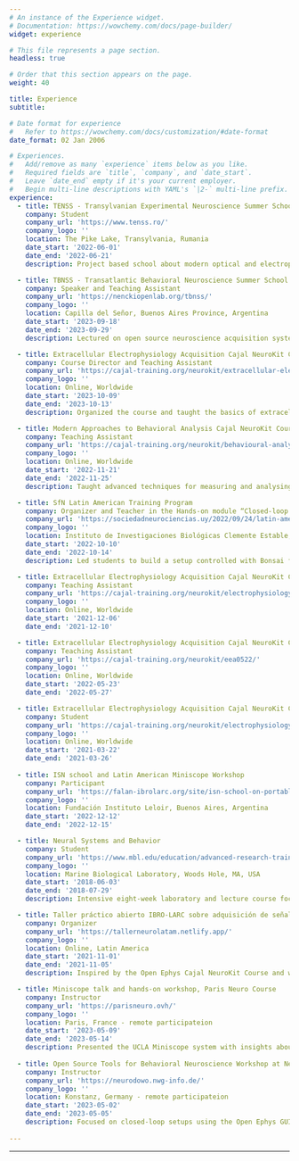 ```yaml
---
# An instance of the Experience widget.
# Documentation: https://wowchemy.com/docs/page-builder/
widget: experience

# This file represents a page section.
headless: true

# Order that this section appears on the page.
weight: 40

title: Experience
subtitle:

# Date format for experience
#   Refer to https://wowchemy.com/docs/customization/#date-format
date_format: 02 Jan 2006

# Experiences.
#   Add/remove as many `experience` items below as you like.
#   Required fields are `title`, `company`, and `date_start`.
#   Leave `date_end` empty if it's your current employer.
#   Begin multi-line descriptions with YAML's `|2-` multi-line prefix.
experience:
  - title: TENSS - Transylvanian Experimental Neuroscience Summer School
    company: Student
    company_url: 'https://www.tenss.ro/'
    company_logo: ''
    location: The Pike Lake, Transylvania, Rumania
    date_start: '2022-06-01'
    date_end: '2022-06-21'
    description: Project based school about modern optical and electrophysiological methods to study the connectivity and function of neuronal circuits. We built microscopes (including a 2-photon!) and ephys setups for freely-behaving animals.

  - title: TBNSS - Transatlantic Behavioral Neuroscience Summer School
    company: Speaker and Teaching Assistant
    company_url: 'https://nenckiopenlab.org/tbnss/'
    company_logo: ''
    location: Capilla del Señor, Buenos Aires Province, Argentina
    date_start: '2023-09-18'
    date_end: '2023-09-29'
    description: Lectured on open source neuroscience acquisition systems (Open Ephys Acquisition Board and UCLA Miniscopes), synchronization and closed-loop feedback. Demoed DLC-live in Bonsai with superanimals.

  - title: Extracellular Electrophysiology Acquisition Cajal NeuroKit Course by Open Ephys
    company: Course Director and Teaching Assistant
    company_url: 'https://cajal-training.org/neurokit/extracellular-electrophysiology-acquisition-0823/'
    company_logo: ''
    location: Online, Worldwide
    date_start: '2023-10-09'
    date_end: '2023-10-13'
    description: Organized the course and taught the basics of extracellular ephys acquisition in this 5 day remote course in which students build an basic system at home using an electronics kit for 35 students across 17 countries. All the materials are open source on GitHub.

  - title: Modern Approaches to Behavioral Analysis Cajal NeuroKit Course
    company: Teaching Assistant
    company_url: 'https://cajal-training.org/neurokit/behavioural-analysis/'
    company_logo: ''
    location: Online, Worldwide
    date_start: '2022-11-21'
    date_end: '2022-11-25'
    description: Taught advanced techniques for measuring and analysing behaviour, as well as fundamental principles of studying behavior, focused on the use of DeepLabCut.

  - title: SfN Latin American Training Program
    company: Organizer and Teacher in the Hands-on module “Closed-loop behavior with Bonsai”
    company_url: 'https://sociedadneurociencias.uy/2022/09/24/latin-american-training-program-latp2022/'
    company_logo: ''
    location: Instituto de Investigaciones Biológicas Clemente Estable, Montevideo, Uruguay
    date_start: '2022-10-10'
    date_end: '2022-10-14'
    description: Led students to build a setup controlled with Bonsai for a behavioral experiment involving object recognition and closed-loop feedback. Collab with Marcos Coletti, Juan Ignacio Sanguinetti-Scheck and Leonel Gómez. All the materials are open source on GitHub.

  - title: Extracellular Electrophysiology Acquisition Cajal NeuroKit Course by Open Ephys
    company: Teaching Assistant
    company_url: 'https://cajal-training.org/neurokit/electrophysiology-1221/'
    company_logo: ''
    location: Online, Worldwide
    date_start: '2021-12-06'
    date_end: '2021-12-10'

  - title: Extracellular Electrophysiology Acquisition Cajal NeuroKit Course by Open Ephys
    company: Teaching Assistant
    company_url: 'https://cajal-training.org/neurokit/eea0522/'
    company_logo: ''
    location: Online, Worldwide
    date_start: '2022-05-23'
    date_end: '2022-05-27'

  - title: Extracellular Electrophysiology Acquisition Cajal NeuroKit Course by Open Ephys
    company: Student
    company_url: 'https://cajal-training.org/neurokit/electrophysiology-0321/'
    company_logo: ''
    location: Online, Worldwide
    date_start: '2021-03-22'
    date_end: '2021-03-26'
    
  - title: ISN school and Latin American Miniscope Workshop
    company: Participant
    company_url: 'https://falan-ibrolarc.org/site/isn-school-on-portable-fluorescent-microscopy-and-latin-american-miniscope-workshop/'
    company_logo: ''
    location: Fundación Instituto Leloir, Buenos Aires, Argentina
    date_start: '2022-12-12'
    date_end: '2022-12-15'

  - title: Neural Systems and Behavior
    company: Student
    company_url: 'https://www.mbl.edu/education/advanced-research-training-courses/course-offerings/neural-systems-behavior'
    company_logo: ''
    location: Marine Biological Laboratory, Woods Hole, MA, USA
    date_start: '2018-06-03'
    date_end: '2018-07-29'
    description: Intensive eight-week laboratory and lecture course focusing on the neural basis of behavior, with weekly guest lecturer seminars. Leech, Electric Fish, Fly and Rodent Somatosensory cycles.

  - title: Taller práctico abierto IBRO-LARC sobre adquisición de señales neuronales 
    company: Organizer
    company_url: 'https://tallerneurolatam.netlify.app/'
    company_logo: ''
    location: Online, Latin America
    date_start: '2021-11-01'
    date_end: '2021-11-05'
    description: Inspired by the Open Ephys Cajal NeuroKit Course and with a group of colleagues, we adapted the materials and gave a course in Spanish using kits to 25 students in 8 countries across Latin America, at no cost to them thanks to IBRO funding. The course included lectures by open source tool developers. All the materials are open source on GitHub and on YouTube.

  - title: Miniscope talk and hands-on workshop, Paris Neuro Course
    company: Instructor
    company_url: 'https://parisneuro.ovh/'
    company_logo: ''
    location: Paris, France - remote participateion
    date_start: '2023-05-09'
    date_end: '2023-05-14'
    description: Presented the UCLA Miniscope system with insights about how user feedback shapes iterations of the tools produced at Open Ephys. Demoed Miniscope acquisition in Bonsai for use of coaxial commutators and synchronization with external hardware to integrate calcium imaging acquisition with behavioral paradigms. Collab with Alex Leighton.
    
  - title: Open Source Tools for Behavioral Neuroscience Workshop at NeuroDoWo
    company: Instructor
    company_url: 'https://neurodowo.nwg-info.de/'
    company_logo: ''
    location: Konstanz, Germany - remote participateion
    date_start: '2023-05-02'
    date_end: '2023-05-05'
    description: Focused on closed-loop setups using the Open Ephys GUI and acquistion board. Interactive stations included live tracking and pose estimation using Bonsai and DeepLabCut.
    
---
```


---
